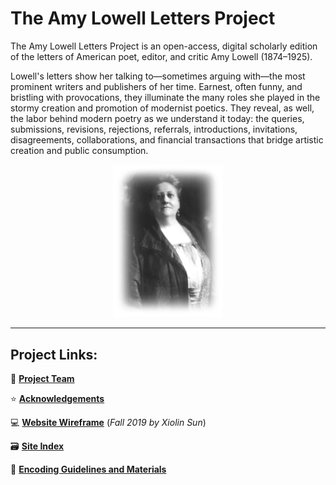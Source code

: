 # The Amy Lowell Letters Project

The Amy Lowell Letters Project is an open-access, digital scholarly edition of the letters of American poet, editor, and critic Amy Lowell (1874–1925).

Lowell's letters show her talking to—sometimes arguing with—the most prominent writers and publishers of her time. Earnest, often funny, and bristling with provocations, they illuminate the many roles she played in the stormy creation and promotion of modernist poetics. They reveal, as well, the labor behind modern poetry as we understand it today: the queries, submissions, revisions, rejections, referrals, introductions, invitations, disagreements, collaborations, and financial transactions that bridge artistic creation and public consumption.
<p align="center"> <img src="https://github.com/MelissaBradshaw/ALLP/blob/master/WIKIandREADMEmaterials/lowell.png" width="35%" height="35%">
  
--- 
  
</p>

## Project Links:

:dancers: **[Project Team](https://github.com/MelissaBradshaw/ALLP/wiki/Project-Team)**

:star: **[Acknowledgements](https://github.com/MelissaBradshaw/ALLP/wiki/Acknowledgements)**

:computer: **[Website Wireframe](https://vhmy7z.axshare.com/home.html)** (_Fall 2019 by Xiolin Sun_)

:card_file_box: **[Site Index](https://github.com/MelissaBradshaw/ALLP/tree/master/siteIndex)**

:symbols: **[Encoding Guidelines and Materials](https://github.com/MelissaBradshaw/ALLP/tree/master/encoding)**
